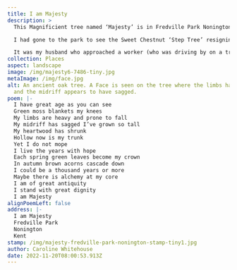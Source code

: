 ```yaml
---
title: I am Majesty
description: >
  This Magnificient tree named ‘Majesty’ is in Fredville Park Nonington Kent

  I had gone to the park to see the Sweet Chestnut ‘Step Tree’ resigning myself to the idea that seeing the Fredville Oak ‘Majesty’ was very unlikely as it is situated in a private area of the park.

  It was my husband who approached a worker (who was driving by on a tractor) who phoned the gamekeeper, who in turn escorted us to ‘Majesty’ The gamekeeper was very accommodating and informative about the park. A big thank you to the tractor driver and the gamekeeper. We learnt that this great oak is thought to be over a thousand years. How humbling to make the acquaintance of one so old.
collection: Places
aspect: landscape
image: /img/majesty6-7486-tiny.jpg
metaImage: /img/face.jpg
alt: An ancient oak tree. A Face is seen on the tree where the limbs have fallen
  and the midriff appears to have sagged.
poem: |-
  I have great age as you can see
  Green moss blankets my knees
  My limbs are heavy and prone to fall
  My midriff has sagged I’ve grown so tall
  My heartwood has shrunk
  Hollow now is my trunk
  Yet I do not mope
  I live the years with hope
  Each spring green leaves become my crown
  In autumn brown acorns cascade down
  I could be a thousand years or more
  Maybe there is alchemy at my core
  I am of great antiquity
  I stand with great dignity
  I am Majesty
alignPoemLeft: false
address: |-
  I am Majesty
  Fredville Park
  Nonington
  Kent
stamp: /img/majesty-fredville-park-nonington-stamp-tiny1.jpg
author: Caroline Whitehouse
date: 2022-11-20T08:00:53.913Z
---
```

